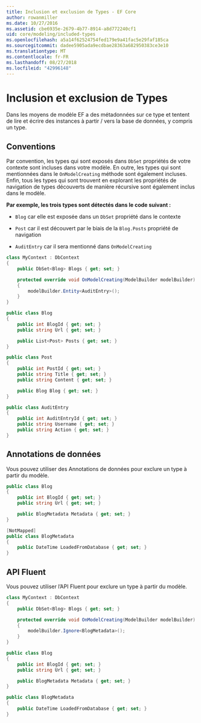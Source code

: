 ```yaml
---
title: Inclusion et exclusion de Types - EF Core
author: rowanmiller
ms.date: 10/27/2016
ms.assetid: cbe6935e-2679-4b77-8914-a8d772240cf1
uid: core/modeling/included-types
ms.openlocfilehash: a5a14f62524754fed179e9a41fac5e29faf185ca
ms.sourcegitcommit: dadee5905ada9ecdbae28363a682950383ce3e10
ms.translationtype: MT
ms.contentlocale: fr-FR
ms.lasthandoff: 08/27/2018
ms.locfileid: "42996148"
---
```

# <a name="including--excluding-types"></a>Inclusion et exclusion de Types

Dans les moyens de modèle EF a des métadonnées sur ce type et tentent de lire et écrire des instances à partir / vers la base de données, y compris un type.

## <a name="conventions"></a>Conventions

Par convention, les types qui sont exposés dans `DbSet` propriétés de votre contexte sont incluses dans votre modèle. En outre, les types qui sont mentionnées dans le `OnModelCreating` méthode sont également incluses. Enfin, tous les types qui sont trouvent en explorant les propriétés de navigation de types découverts de manière récursive sont également inclus dans le modèle.

**Par exemple, les trois types sont détectés dans le code suivant :**

* `Blog` car elle est exposée dans un `DbSet` propriété dans le contexte

* `Post` car il est découvert par le biais de la `Blog.Posts` propriété de navigation

* `AuditEntry` car il sera mentionné dans `OnModelCreating`

<!-- [!code-csharp[Main](samples/core/Modeling/Conventions/Samples/IncludedTypes.cs?highlight=3,7,16)] -->
``` csharp
class MyContext : DbContext
{
    public DbSet<Blog> Blogs { get; set; }

    protected override void OnModelCreating(ModelBuilder modelBuilder)
    {
        modelBuilder.Entity<AuditEntry>();
    }
}

public class Blog
{
    public int BlogId { get; set; }
    public string Url { get; set; }

    public List<Post> Posts { get; set; }
}

public class Post
{
    public int PostId { get; set; }
    public string Title { get; set; }
    public string Content { get; set; }

    public Blog Blog { get; set; }
}

public class AuditEntry
{
    public int AuditEntryId { get; set; }
    public string Username { get; set; }
    public string Action { get; set; }
}
```

## <a name="data-annotations"></a>Annotations de données

Vous pouvez utiliser des Annotations de données pour exclure un type à partir du modèle.

<!-- [!code-csharp[Main](samples/core/Modeling/DataAnnotations/Samples/IgnoreType.cs?highlight=9)] -->
``` csharp
public class Blog
{
    public int BlogId { get; set; }
    public string Url { get; set; }

    public BlogMetadata Metadata { get; set; }
}

[NotMapped]
public class BlogMetadata
{
    public DateTime LoadedFromDatabase { get; set; }
}
```

## <a name="fluent-api"></a>API Fluent

Vous pouvez utiliser l’API Fluent pour exclure un type à partir du modèle.

<!-- [!code-csharp[Main](samples/core/Modeling/FluentAPI/Samples/IgnoreType.cs?highlight=7)] -->
``` csharp
class MyContext : DbContext
{
    public DbSet<Blog> Blogs { get; set; }

    protected override void OnModelCreating(ModelBuilder modelBuilder)
    {
        modelBuilder.Ignore<BlogMetadata>();
    }
}

public class Blog
{
    public int BlogId { get; set; }
    public string Url { get; set; }

    public BlogMetadata Metadata { get; set; }
}

public class BlogMetadata
{
    public DateTime LoadedFromDatabase { get; set; }
}
```
